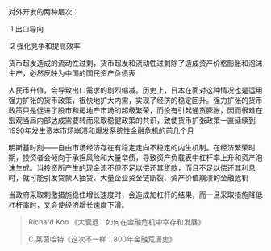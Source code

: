 

对外开发的两种层次：

​	1 出口导向

​	2 强化竞争和提高效率



货币超发造成的流动性过剩，货币超发和流动性过剩除了造成资产价格膨胀和泡沫生产，必然反映为中国的国民资产负债表



人民币升值，会导致出口需求的剧烈缩减。历史上，日本在面对这种情况也是运用强力扩张的货币政策，很快地扩大内需，实现了经济的稳定回升。强力扩张的货币政策只是促进了股市和房地产市场的超级繁荣，而没有引起通货膨胀，因而很难在宏观当局内部达成需要转而采取稳健政策的共识，致使货币扩张政策一直延续到1990年发生资本市场崩溃和爆发系统性金融危机的前几个月



明斯基时刻——自由市场经济存在有稳定走向不稳定的内生机制。在经济繁荣时期，投资者会倾向于承担风险和大量举债，导致资产负载表中杠杆率上升和资产泡沫生成。当投资所产生的现金流不但不足以偿还其贷款，而且不足以偿还其利息时，就可能引发贷款人抽贷、大量企业资金链断裂、资产价值崩溃的金融危机



当政府采取刺激措施稳住增长速度时，会造成加杠杆的结果，而一旦采取措施降低杠杆率时，又会使经济增长速度下滑。



> Richard Koo 《大衰退：如何在金融危机中幸存和发展》
>
> C.莱茵哈特《这次不一样：800年金融荒唐史》
>
> 